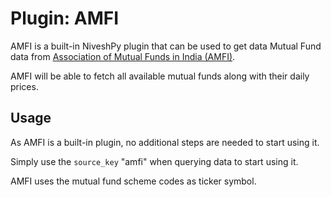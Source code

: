 # Plugin: AMFI

AMFI is a built-in NiveshPy plugin that can be used to get data Mutual Fund data from [Association of Mutual Funds in India (AMFI)](https://amfiindia.com/).

AMFI will be able to fetch all available mutual funds along with their daily prices.

## Usage

As AMFI is a built-in plugin, no additional steps are needed to start using it.

Simply use the `source_key` "amfi" when querying data to start using it.

AMFI uses the mutual fund scheme codes as ticker symbol.